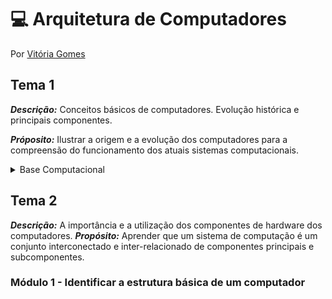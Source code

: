 # 💻 Arquitetura de Computadores
Por [Vitória Gomes](https://github.com/vitoriacgomes)

## Tema 1
***Descrição:*** Conceitos básicos de computadores. Evolução histórica e principais componentes.

***Próposito:*** Ilustrar a origem e a evolução dos computadores para a compreensão do funcionamento dos atuais sistemas computacionais.
<details>
  <summary>Base Computacional</summary>

### Módulo 1 - Reconhecer a evolução histórica dos Computadores 
  
  ***Gerações do computador***
  
  _1° Válvulas Termiônicas_ (foi desenvolvido o primeiro computador eletrônico da história. Trata-se do ENIAC, um computador integrador numérico eletrônico)
  
  _2° Transistores_ (Como as valvulas ocupavam muito espaço, foram substituidas pelos transistores que ocupavam apenas alguns milímetros, precisando de bem menos energia. Assim, foi possível reduzir o tamanho de rádios, equipamentos eletrônicos em geral e computadores.)
  
  _3° Circuitos Integreados_ (Circuitos Integrados (CI): pastilhas de silício que contêm um circuito eletrônico miniaturizado. É o que, de forma comum, chamamos de chip de computador.)
  
  _4° Microprocessadores_ 
 
### Módulo 2 - Identificar os componentes de um sistema computacional 

                         Hardware (HW)                                                          Software (SW).
    Componentes físicos, ou seja, o que pode ser visto e tocado.            X           Programas executados no computador.

 <details>
  <summary>Componentes do hardware</summary>

 * Processador (CPU): Recebe as instruções e as executa sequencialmente. A execução das instruções em um processador é regulada pela presença de um ***pulso de frequência*** constante denominado clock, que é medido em Hertz (Hz) – número de pulsos por segundo.
  A maioria dos processadores de mercado (inclusive os de celulares) utiliza ao menos ***quatro cores*** e frequências de clock de alguns bilhões de pulsos por segundo (GHz).
 
 * Memória (RAM): Trata do espaço onde são armazenados os dados e os programas executados no processador. Funciona como uma série de células em que cada uma armazena um conjunto de oito bits
  
* Placa-mâe: Circuito elétrico impresso e uma série de componentes conectados nela.A função básica da placa-mãe é conectar o processador, essas conexões são chamadas de barramentos.
  
* Periféricos: Dispositivos de entrada usados para interagir com o computador, (teclado, mouse, microfone) Dispositivos de saída (leem os resultados por computados. ( sistema de vídeo, impressora)
  
 </details>
 
 <details>
  <summary>Principais tipos de software</summary>
  
  Podemos dividir em dois tipos:
  
                softwares finalisticos ou de aplicação                  X                         softwares de sistemas
      Rodados de forma consciente (navegadores, planilhas, jogos)            determinam como se controla e acessa determinado periferico, permitem 
                                                                                    o funcionamento dos finalisticos. (placa de rede)
  
 </details>
 
### Módulo 3 - Interpretar o papel do Sist. Operaninal nos Computadores

* Funções do SO:  Servir como uma camada de abstração entre o hardware e a aplicação do usuário, Cuidar da alocação do armazenamento e da memória principal, Informar quando e quais programas ganham acesso ao uso do processador, Escolher quando determinados programas devem passar o uso do processador para outro programa. (resumidamente ele é um programa intermediario que gerencia os recursos de hardware e fornece acesso a eles para os outros programas)

* BIOS: O BIOS é carregado quando ligamos o computador,  pois ele está gravado em uma memória não volátil na placa-mãe. Esse carregamento é feito antes de iniciarmos o OS. Logo, o BIOS não depende de acesso ao Sistema Operacional.

### Módulo 4 - Relacionar a importância da comunicação em rede com os sistemas computacionais


 ![image](https://user-images.githubusercontent.com/81329027/153922856-66486fe4-4844-49f3-aef6-bec9035c01b5.png)

 
 A World Wide Web é o conjunto de páginas de hipertexto (texto com links para outras páginas) que surgiu no início da difusão da internet – o principal serviço utilizado nela. Ao iniciarmos nosso programa navegador de internet (em browsers como Chrome, Firefox, Safari ou Internet Explorer), navegamos pelas páginas da WWW . Há diversos outros serviços que utilizam a internet para se conectar aos usuários, como e-mail, mensagens instantâneas, jogos on-line etc.
  
</details>

## Tema 2
***Descrição:*** A importância e a utilização dos componentes de hardware dos computadores.
***Propósito:*** Aprender que um sistema de computação é um conjunto interconectado e inter-relacionado de componentes principais e subcomponentes.

### Módulo 1 - Identificar a estrutura básica de um computador


 
 
